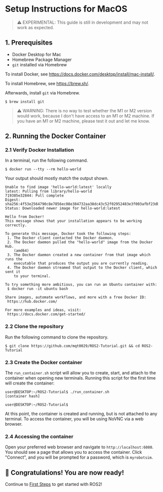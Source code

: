 # Setup Instructions for MacOS

> :warning: EXPERIMENTAL: This guide is still in development and may not work as expected.

## 1. Prerequisites

- Docker Desktop for Mac
- Homebrew Package Manager
- `git` installed via Homebrew

To install Docker, see https://docs.docker.com/desktop/install/mac-install/.

To install Homebrew, see https://brew.sh/.

Afterwards, install `git` via Homebrew.

```
$ brew install git
```

> :warning: WARNING: There is no way to test whether the M1 or M2 version would work, because I don't have
> access to an M1 or M2 machine. If you have an M1 or M2 machine, please test it out and let me
> know.

## 2. Running the Docker Container

### 2.1 Verify Docker Installation

In a terminal, run the following command.

```
$ docker run --tty --rm hello-world
```

Your output should mostly match the output shown.

```
Unable to find image 'hello-world:latest' locally
latest: Pulling from library/hello-world
719385e32844: Pull complete
Digest: sha256:4f53e2564790c8e7856ec08e384732aa38dc43c52f02952483e3f003afbf23db
Status: Downloaded newer image for hello-world:latest

Hello from Docker!
This message shows that your installation appears to be working correctly.

To generate this message, Docker took the following steps:
 1. The Docker client contacted the Docker daemon.
 2. The Docker daemon pulled the "hello-world" image from the Docker Hub.
    (amd64)
 3. The Docker daemon created a new container from that image which runs the
    executable that produces the output you are currently reading.
 4. The Docker daemon streamed that output to the Docker client, which sent it
    to your terminal.

To try something more ambitious, you can run an Ubuntu container with:
 $ docker run -it ubuntu bash

Share images, automate workflows, and more with a free Docker ID:
 https://hub.docker.com/

For more examples and ideas, visit:
 https://docs.docker.com/get-started/
```

### 2.2 Clone the repository

Run the following command to clone the repository.

```
$ git clone https://github.com/mqt0029/ROS2-Tutorial.git && cd ROS2-Tutorial
```

### 2.3 Create the Docker container

The `run_container.sh` script will allow you to create, start, and attach to the container when
opening new terminals. Running this script for the first time will create the container:

```
user@DESKTOP:~/ROS2-Tutorial$ ./run_container.sh
[container hash]

user@DESKTOP:~/ROS2-Tutorial$
```

At this point, the container is created and running, but is not attached to any terminal. To access
the container, you will be using NoVNC via a web browser.

### 2.4 Accessing the container

Open your preferred web browser and navigate to `http://localhost:6080`. You should see a page that
allows you to access the container. Click "Connect", and you will be prompted for a password, which
is `myrobotsim`.

## :tada: Congratulations! You are now ready!

Continue to [First Steps](./first_steps.md) to get started with ROS2!
